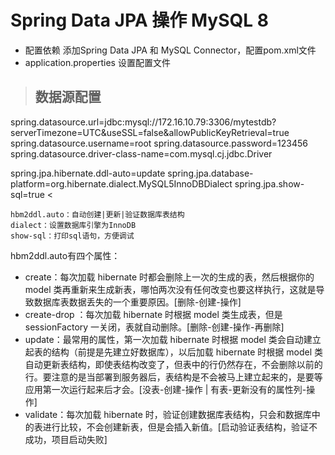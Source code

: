 #  Spring Data JPA 操作 MySQL 8
* 配置依赖
    添加Spring Data JPA 和 MySQL Connector，配置pom.xml文件
*  application.properties 设置配置文件
 > ## 数据源配置
   spring.datasource.url=jdbc:mysql://172.16.10.79:3306/mytestdb?serverTimezone=UTC&useSSL=false&allowPublicKeyRetrieval=true
   spring.datasource.username=root
   spring.datasource.password=123456
   spring.datasource.driver-class-name=com.mysql.cj.jdbc.Driver
   
   spring.jpa.hibernate.ddl-auto=update
   spring.jpa.database-platform=org.hibernate.dialect.MySQL5InnoDBDialect
   spring.jpa.show-sql=true <
  
    hbm2ddl.auto：自动创建|更新|验证数据库表结构
    dialect：设置数据库引擎为InnoDB
    show-sql：打印sql语句，方便调试
    
hbm2ddl.auto有四个属性：
   * create：每次加载 hibernate 时都会删除上一次的生成的表，然后根据你的 model 类再重新来生成新表，哪怕两次没有任何改变也要这样执行，这就是导致数据库表数据丢失的一个重要原因。[删除-创建-操作]
   * create-drop ：每次加载 hibernate 时根据 model 类生成表，但是 sessionFactory 一关闭，表就自动删除。[删除-创建-操作-再删除]
   * update：最常用的属性，第一次加载 hibernate 时根据 model 类会自动建立起表的结构（前提是先建立好数据库），以后加载 hibernate 时根据 model 类自动更新表结构，即使表结构改变了，但表中的行仍然存在，不会删除以前的行。要注意的是当部署到服务器后，表结构是不会被马上建立起来的，是要等应用第一次运行起来后才会。[没表-创建-操作 | 有表-更新没有的属性列-操作]
   * validate：每次加载 hibernate 时，验证创建数据库表结构，只会和数据库中的表进行比较，不会创建新表，但是会插入新值。[启动验证表结构，验证不成功，项目启动失败]
